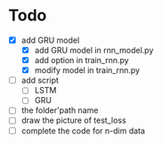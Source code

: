 # Todo
- [x] add GRU model
    - [x] add GRU model in rnn_model.py
    - [x] add option in train_rnn.py
    - [x] modify model in train_rnn.py
- [ ] add script
    - [ ] LSTM
    - [ ] GRU
- [ ] the folder'path name
- [ ] draw the picture of test_loss
- [ ] complete the code for n-dim data